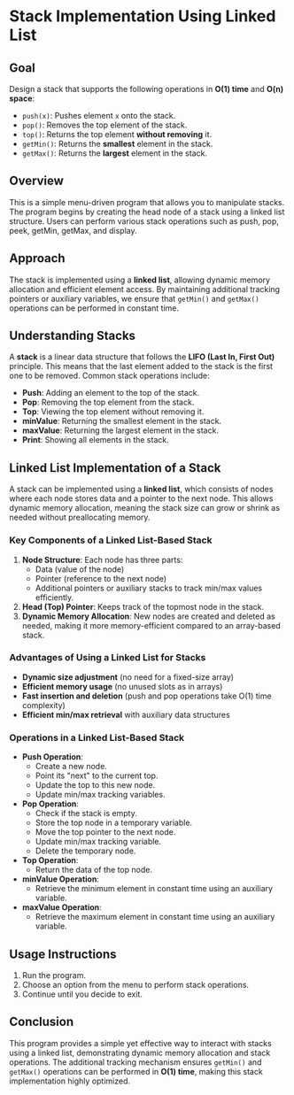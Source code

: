 # Stack Implementation Using Linked List

## **Goal**
Design a stack that supports the following operations in **O(1) time** and **O(n) space**:

- `push(x)`: Pushes element `x` onto the stack.
- `pop()`: Removes the top element of the stack.
- `top()`: Returns the top element **without removing** it.
- `getMin()`: Returns the **smallest** element in the stack.
- `getMax()`: Returns the **largest** element in the stack.

## **Overview**
This is a simple menu-driven program that allows you to manipulate stacks. The program begins by creating the head node of a stack using a linked list structure. Users can perform various stack operations such as push, pop, peek, getMin, getMax, and display.

## **Approach**
The stack is implemented using a **linked list**, allowing dynamic memory allocation and efficient element access. By maintaining additional tracking pointers or auxiliary variables, we ensure that `getMin()` and `getMax()` operations can be performed in constant time.

## **Understanding Stacks**
A **stack** is a linear data structure that follows the **LIFO (Last In, First Out)** principle. This means that the last element added to the stack is the first one to be removed. Common stack operations include:

- **Push**: Adding an element to the top of the stack.
- **Pop**: Removing the top element from the stack.
- **Top**: Viewing the top element without removing it.
- **minValue**: Returning the smallest element in the stack.
- **maxValue**: Returning the largest element in the stack.
- **Print**: Showing all elements in the stack.

## **Linked List Implementation of a Stack**
A stack can be implemented using a **linked list**, which consists of nodes where each node stores data and a pointer to the next node. This allows dynamic memory allocation, meaning the stack size can grow or shrink as needed without preallocating memory.

### **Key Components of a Linked List-Based Stack**
1. **Node Structure**: Each node has three parts:
   - Data (value of the node)
   - Pointer (reference to the next node)
   - Additional pointers or auxiliary stacks to track min/max values efficiently.
2. **Head (Top) Pointer**: Keeps track of the topmost node in the stack.
3. **Dynamic Memory Allocation**: New nodes are created and deleted as needed, making it more memory-efficient compared to an array-based stack.

### **Advantages of Using a Linked List for Stacks**
- **Dynamic size adjustment** (no need for a fixed-size array)
- **Efficient memory usage** (no unused slots as in arrays)
- **Fast insertion and deletion** (push and pop operations take O(1) time complexity)
- **Efficient min/max retrieval** with auxiliary data structures

### **Operations in a Linked List-Based Stack**
- **Push Operation**:
  - Create a new node.
  - Point its "next" to the current top.
  - Update the top to this new node.
  - Update min/max tracking variables.
- **Pop Operation**:
  - Check if the stack is empty.
  - Store the top node in a temporary variable.
  - Move the top pointer to the next node.
  - Update min/max tracking variable.
  - Delete the temporary node.
- **Top Operation**:
  - Return the data of the top node.
- **minValue Operation**:
  - Retrieve the minimum element in constant time using an auxiliary variable.
- **maxValue Operation**:
  - Retrieve the maximum element in constant time using an auxiliary variable.

## **Usage Instructions**
1. Run the program.
2. Choose an option from the menu to perform stack operations.
3. Continue until you decide to exit.

## **Conclusion**
This program provides a simple yet effective way to interact with stacks using a linked list, demonstrating dynamic memory allocation and stack operations. The additional tracking mechanism ensures `getMin()` and `getMax()` operations can be performed in **O(1) time**, making this stack implementation highly optimized.

